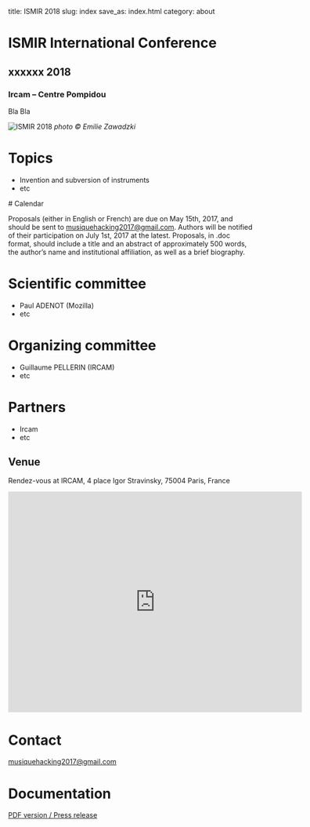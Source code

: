 title: ISMIR 2018
slug: index
save_as: index.html
category: about

# ISMIR International Conference

## xxxxxx 2018
### Ircam – Centre Pompidou

Bla Bla

![ISMIR 2018]({filename}/images/example.jpg)
*photo &copy; Emilie Zawadzki*

# Topics

- Invention and subversion of instruments
- etc

# Calendar

Proposals (either in English or French) are due on May 15th, 2017, and should be sent to [musiquehacking2017@gmail.com](mailto:musiquehacking2017@gmail.com). Authors will be notified of their participation on July 1st, 2017 at the latest. Proposals, in .doc format, should include a title and an abstract of approximately 500 words, the author’s name and institutional affiliation, as well as a brief biography.

# Scientific committee

- Paul ADENOT (Mozilla)
- etc

# Organizing committee

- Guillaume PELLERIN (IRCAM)
- etc

# Partners

- Ircam
- etc

## Venue

Rendez-vous at IRCAM, 4 place Igor Stravinsky, 75004 Paris, France

<iframe src="https://www.google.com/maps/embed?pb=!1m18!1m12!1m3!1d2624.912432932615!2d2.3492199514773824!3d48.859880179186064!2m3!1f0!2f0!3f0!3m2!1i1024!2i768!4f13.1!3m3!1m2!1s0x47e66e1c3dd0b877%3A0xe54b44663bd2e7ff!2sIrcam!5e0!3m2!1sfr!2sfr!4v1504602059757" width="600" height="450" frameborder="0" style="border:0" allowfullscreen></iframe>

# Contact

[musiquehacking2017@gmail.com](mailto:musiquehacking2017@gmail.com)

# Documentation

[PDF version / Press release]({filename}/doc/example.pdf)

